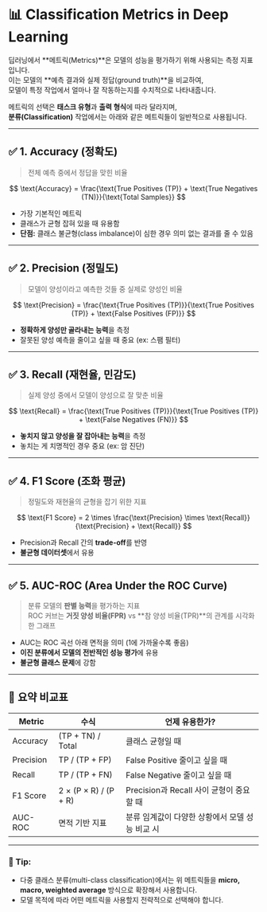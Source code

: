 # 📊 Classification Metrics in Deep Learning

딥러닝에서 **메트릭(Metrics)**은 모델의 성능을 평가하기 위해 사용되는 측정 지표입니다.  
이는 모델의 **예측 결과와 실제 정답(ground truth)**을 비교하여,  
모델이 특정 작업에서 얼마나 잘 작동하는지를 수치적으로 나타내줍니다.

메트릭의 선택은 **태스크 유형**과 **출력 형식**에 따라 달라지며,  
**분류(Classification)** 작업에서는 아래와 같은 메트릭들이 일반적으로 사용됩니다.

---

## ✅ 1. Accuracy (정확도)

> 전체 예측 중에서 정답을 맞힌 비율



$$
\text{Accuracy} = \frac{\text{True Positives (TP)} + \text{True Negatives (TN)}}{\text{Total Samples}}
$$

- 가장 기본적인 메트릭
- 클래스가 균형 잡혀 있을 때 유용함
- **단점:** 클래스 불균형(class imbalance)이 심한 경우 의미 없는 결과를 줄 수 있음

---

## ✅ 2. Precision (정밀도)

> 모델이 양성이라고 예측한 것들 중 실제로 양성인 비율

$$
\text{Precision} = \frac{\text{True Positives (TP)}}{\text{True Positives (TP)} + \text{False Positives (FP)}}
$$

- **정확하게 양성만 골라내는 능력**을 측정
- 잘못된 양성 예측을 줄이고 싶을 때 중요 (ex: 스팸 필터)

---

## ✅ 3. Recall (재현율, 민감도)

> 실제 양성 중에서 모델이 양성으로 잘 맞춘 비율

$$
\text{Recall} = \frac{\text{True Positives (TP)}}{\text{True Positives (TP)} + \text{False Negatives (FN)}}
$$

- **놓치지 않고 양성을 잘 잡아내는 능력**을 측정
- 놓치는 게 치명적인 경우 중요 (ex: 암 진단)

---

## ✅ 4. F1 Score (조화 평균)

> 정밀도와 재현율의 균형을 잡기 위한 지표

$$
\text{F1 Score} = 2 \times \frac{\text{Precision} \times \text{Recall}}{\text{Precision} + \text{Recall}}
$$

- Precision과 Recall 간의 **trade-off**를 반영
- **불균형 데이터셋**에서 유용

---

## ✅ 5. AUC-ROC (Area Under the ROC Curve)

> 분류 모델의 **판별 능력**을 평가하는 지표  
> ROC 커브는 **거짓 양성 비율(FPR)** vs **참 양성 비율(TPR)**의 관계를 시각화한 그래프

- AUC는 ROC 곡선 아래 면적을 의미 (1에 가까울수록 좋음)
- **이진 분류에서 모델의 전반적인 성능 평가**에 유용
- **불균형 클래스 문제**에 강함

---

## 📌 요약 비교표

| Metric      | 수식 | 언제 유용한가? |
|-------------|------|----------------|
| Accuracy    | (TP + TN) / Total | 클래스 균형일 때 |
| Precision   | TP / (TP + FP)    | False Positive 줄이고 싶을 때 |
| Recall      | TP / (TP + FN)    | False Negative 줄이고 싶을 때 |
| F1 Score    | 2 × (P × R) / (P + R) | Precision과 Recall 사이 균형이 중요할 때 |
| AUC-ROC     | 면적 기반 지표    | 분류 임계값이 다양한 상황에서 모델 성능 비교 시 |

---

### 🧠 Tip:
- 다중 클래스 분류(multi-class classification)에서는 위 메트릭들을 **micro, macro, weighted average** 방식으로 확장해서 사용합니다.
- 모델 목적에 따라 어떤 메트릭을 사용할지 전략적으로 선택해야 합니다.

